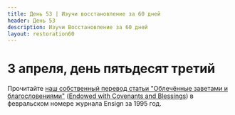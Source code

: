 ```yaml
---
title: Дeнь 53 | Изучи восстановление за 60 дней
header: День 53
description: Изучи Восстановление за 60 дней
layout: restoration60
---
```


# 3 апреля, день пятьдесят третий

Прочитайте [наш собственный перевод статьи "Облечённые заветами и благословениями"](/restoration60/articles/endowed) ([Endowed with Covenants and Blessings](https://www.churchofjesuschrist.org/study/ensign/1995/02/endowed-with-covenants-and-blessings?lang=eng)) в февральском номере журнала Ensign за 1995 год.